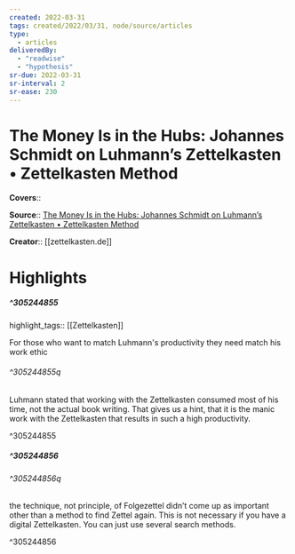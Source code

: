 ```yaml
---
created: 2022-03-31
tags: created/2022/03/31, node/source/articles
type: 
  - articles
deliveredBy: 
  - "readwise"
  - "hypothesis"
sr-due: 2022-03-31
sr-interval: 2
sr-ease: 230
---
```

# The Money Is in the Hubs: Johannes Schmidt on Luhmann’s Zettelkasten • Zettelkasten Method

**Covers**:: 

**Source**:: [The Money Is in the Hubs: Johannes Schmidt on Luhmann’s Zettelkasten • Zettelkasten Method](https://zettelkasten.de/posts/zettelkasten-hubs/)

**Creator**:: [[zettelkasten.de]]

# Highlights
##### ^305244855

highlight_tags:: [[Zettelkasten]]   

For those who want to match Luhmann's productivity they need match his work ethic  

###### ^305244855q

Luhmann stated that working with the Zettelkasten consumed most of his time, not the actual book writing. That gives us a hint, that it is the manic work with the Zettelkasten that results in such a high productivity. 

^305244855

##### ^305244856



###### ^305244856q

the technique, not principle, of Folgezettel didn’t come up as important other than a method to find Zettel again. This is not necessary if you have a digital Zettelkasten. You can just use several search methods. 

^305244856

